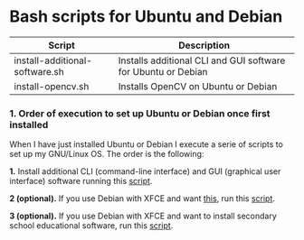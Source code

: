 # Bash scripts for Ubuntu and Debian

| Script                         | Description                                                   |
|--------------------------------|---------------------------------------------------------------|
| install-additional-software.sh | Installs additional CLI and GUI software for Ubuntu or Debian |
| install-opencv.sh              | Installs OpenCV on Ubuntu or Debian                           |

### 1. Order of execution to set up Ubuntu or Debian once first installed

When I have just installed Ubuntu or Debian I execute a serie of scripts to set up my GNU/Linux OS. The order is the following:

**1\.** Install additional CLI (command-line interface) and GUI (graphical user interface) software running this [script](https://github.com/milq/scripts-ubuntu-debian/blob/master/scripts/bash/install-additional-software.sh).

**2 (optional).** If you use Debian with XFCE and want [this](http://milq.github.io/things-to-do-just-after-installing-ubuntu-debian/milq-screenshot.png), run this [script](https://github.com/milq/milq/blob/master/scripts/bash/install-numix-xfce-debian.sh).

**3 (optional).** If you use Debian with XFCE and want to install secondary school educational software, run this [script](https://github.com/milq/milq/blob/master/scripts/bash/install-additional-educational-software.sh).
